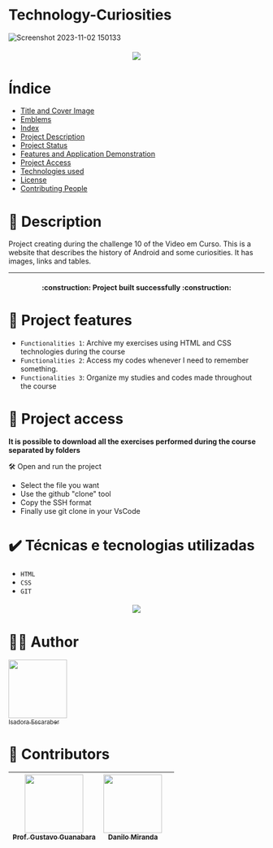 # Technology-Curiosities

![Screenshot 2023-11-02 150133](https://github.com/IsaEscaraber/Technology-Curiosities/assets/60775472/66f354aa-7efb-4bf9-a610-42ec33bfb639)

<h4 align="center"> 
    <img src="https://img.shields.io/static/v1?label=STATUS&message=COMPLETED&color=2FCB75&style=social&logo=ghost"/>
</h4>

# Índice 

* [Title and Cover Image](#Title-and-Cover-Image)
* [Emblems](#emblems)
* [Index](#index)
* [Project Description](#project-description)
* [Project Status](#Project-Status)
* [Features and Application Demonstration](#functionalities-and-application-demonstration)
* [Project Access](#project-access)
* [Technologies used](#technologies-used)
* [License](#license)
* [Contributing People](#contributing-people)

# 📖 Description

 Project creating during the challenge 10 of the Video em Curso. This is a website that describes the history of Android and some curiosities. It has images, links and tables.

---
<h4 align="center"> 
    :construction:  Project built successfully :construction:
</h4>

#  :hammer: Project features

- `Functionalities 1`: Archive my exercises using HTML and CSS technologies during the course
- `Functionalities 2`: Access my codes whenever I need to remember something.
- `Functionalities 3`: Organize my studies and codes made throughout the course

  
# 📁 Project access

**It is possible to download all the exercises performed during the course separated by folders**

 🛠️ Open and run the project

  - Select the file you want
  - Use the github "clone" tool
  - Copy the SSH format
  - Finally use git clone in your VsCode

# ✔️ Técnicas e tecnologias utilizadas

- ``HTML``
- ``CSS``
- ``GIT``

<h4 align="center"> <img src="https://img.shields.io/static/v1?label=Lincense&message=MIT&color=FFFF01&style=for-the-badge&logo=ghost"/></h4>

# 👋🤓	Author

 [<img loading="lazy" src="https://avatars.githubusercontent.com/u/60775472?v=4" width=115><br><sub>Isadora Escaraber</sub>](https://github.com/IsaEscaraber) 

# 🤝	Contributors

| [<img loading="lazy" src="https://avatars.githubusercontent.com/u/8683378?v=4" width=115><br><sub>Prof. Gustavo Guanabara</sub>](https://github.com/gustavoguanabara) |  [<img loading="lazy" src="https://avatars.githubusercontent.com/u/60451984?v=4" width=115><br><sub>Danilo Miranda</sub>](https://github.com/danktt) |   |
| :---: | :---: | :---: |

